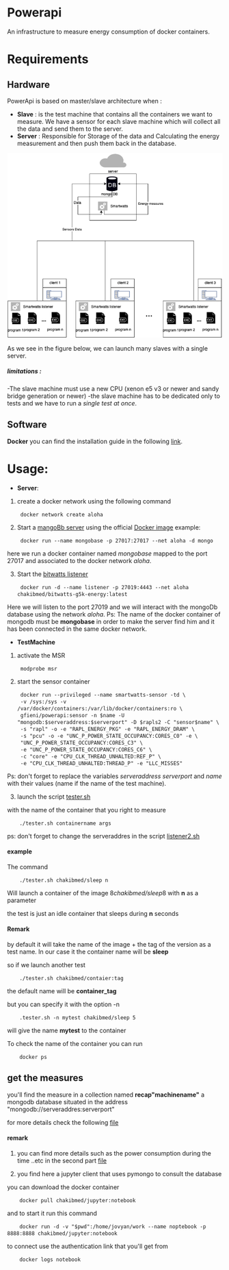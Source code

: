 # Powerapi
An infrastructure to measure energy consumption of docker containers. 

# Requirements 

## Hardware 

PowerApi is based on master/slave architecture when :

- **Slave** : is the test machine that contains all the containers we want to measure. We have a sensor for each slave machine which will collect all the data and send them to the server.
- **Server** : Responsible for Storage of the data and Calculating the energy measurement and then push them back in the database.

![Smartwatts architecture](https://github.com/chakib-belgaid/powerapi-g5k/raw/master/images/SmartWatts.png "Smartwatts Architecture")

As we see in the figure below, we can launch many slaves with a single server. 

##### limitations :
-The slave machine must use a new CPU (xenon e5 v3 or newer and sandy bridge generation or newer)
-the slave machine has to be dedicated only to tests and we have to run a _single test at once_.

## Software

**Docker** 
you can find the installation guide in the following [link](https://docs.docker.com/install/linux/docker-ce/ubuntu/).


# Usage: 

- **Server**: 
1. create a docker network using the following command 
        
        docker network create aloha 

2. Start a [mangoBb server](https://www.mongodb.com) using the official [Docker image](https://hub.docker.com/_/mongo)
   example: 

        docker run --name mongobase -p 27017:27017 --net aloha -d mongo
here we run a docker container named *mongobase* mapped to the port 27017 and associated to the docker network *aloha*.

3. Start the [bitwatts listener](https://hub.docker.com/r/chakibmed/bitwatts-g5k-energy) 

        docker run -d --name listener -p 27019:4443 --net aloha chakibmed/bitwatts-g5k-energy:latest 

Here we will listen to the port 27019 and we will interact with the mongoDb database using the network *aloha*.
Ps: The name of the docker container of mongodb must be **mongobase** in order to make the server find him and it has been connected in the same docker network. 


- **TestMachine** 
1. activate the MSR 
   
        modprobe msr

2. start the sensor container 
   
        docker run --privileged --name smartwatts-sensor -td \
        -v /sys:/sys -v /var/docker/containers:/var/lib/docker/containers:ro \
        gfieni/powerapi:sensor -n $name -U "mongodb:$serveraddress:$serverport" -D $rapls2 -C "sensor$name" \
        -s "rapl" -o -e "RAPL_ENERGY_PKG" -e "RAPL_ENERGY_DRAM" \
        -s "pcu" -o -e "UNC_P_POWER_STATE_OCCUPANCY:CORES_C0" -e \
        "UNC_P_POWER_STATE_OCCUPANCY:CORES_C3" \
        -e "UNC_P_POWER_STATE_OCCUPANCY:CORES_C6" \
        -c "core" -e "CPU_CLK_THREAD_UNHALTED:REF_P" \
        -e "CPU_CLK_THREAD_UNHALTED:THREAD_P" -e "LLC_MISSES"

Ps: don't forget to replace the variables *serveraddress* *serverport* and *name* with their values (name if the name of the test machine).

3. launch the script [tester.sh](tester.sh)

with the name of the container that you right to measure  

        ./tester.sh containername args 
ps: don't forget to change the serveraddres in the script [listener2.sh](listener2.sh)

#### example 

The command 

        ./tester.sh chakibmed/sleep n

Will launch a container of the image 8*chakibmed/sleep*8 with **n** as a parameter  

the test is just an idle container that sleeps during **n** seconds 

#### Remark 
by default it will take the name of the image + the tag of the version as a test name. In our case it the container name will be **sleep** 

so if we launch another test 

        ./tester.sh chakibmed/contaier:tag 

the default name will be **container_tag** 

but you can specify it with the option -n 

        .tester.sh -n mytest chakibmed/sleep 5 

will give the name **mytest** to the container 

To check the name of the container you can run 

        docker ps 

## get the measures 

you'll find the measure in a collection named **recap"machinename"** a mongodb database situated in the address "mongodb://serveraddres:serverport" 

for more details check the following [file](computeConso.ipynb) 

#### remark 

1. you can find more details such as the power consumption during the time ..etc in the second part [file](computeConso.ipynb)

2. you find here a jupyter client that uses pymongo to consult the database 

you can download the docker container 
        
        docker pull chakibmed/jupyter:notebook 

and to start it run this command 

        docker run -d -v "$pwd":/home/jovyan/work --name noptebook -p 8888:8888 chakibmed/jupyter:notebook 

to connect use the authentication link that you'll get from 

        docker logs notebook 

